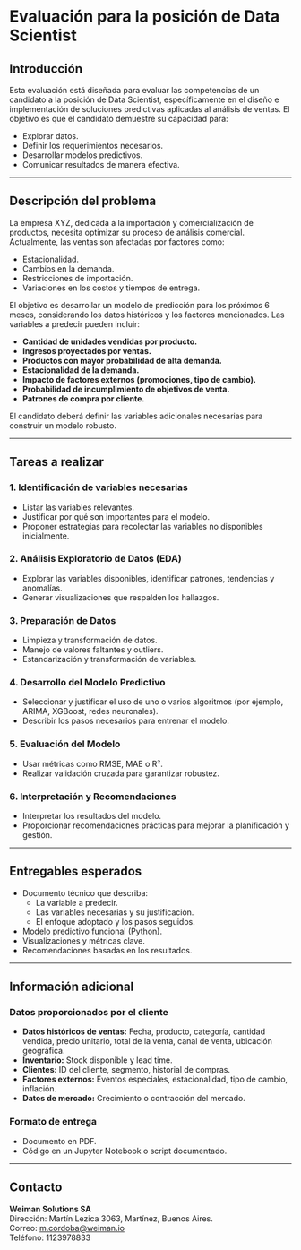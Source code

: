 # Evaluación para la posición de Data Scientist

## Introducción

Esta evaluación está diseñada para evaluar las competencias de un candidato a la posición de Data Scientist, específicamente en el diseño e implementación de soluciones predictivas aplicadas al análisis de ventas. El objetivo es que el candidato demuestre su capacidad para:
- Explorar datos.
- Definir los requerimientos necesarios.
- Desarrollar modelos predictivos.
- Comunicar resultados de manera efectiva.

---

## Descripción del problema

La empresa XYZ, dedicada a la importación y comercialización de productos, necesita optimizar su proceso de análisis comercial. Actualmente, las ventas son afectadas por factores como:
- Estacionalidad.
- Cambios en la demanda.
- Restricciones de importación.
- Variaciones en los costos y tiempos de entrega.

El objetivo es desarrollar un modelo de predicción para los próximos 6 meses, considerando los datos históricos y los factores mencionados. Las variables a predecir pueden incluir:
- **Cantidad de unidades vendidas por producto.**
- **Ingresos proyectados por ventas.**
- **Productos con mayor probabilidad de alta demanda.**
- **Estacionalidad de la demanda.**
- **Impacto de factores externos (promociones, tipo de cambio).**
- **Probabilidad de incumplimiento de objetivos de venta.**
- **Patrones de compra por cliente.**

El candidato deberá definir las variables adicionales necesarias para construir un modelo robusto.

---

## Tareas a realizar

### 1. Identificación de variables necesarias
- Listar las variables relevantes.
- Justificar por qué son importantes para el modelo.
- Proponer estrategias para recolectar las variables no disponibles inicialmente.

### 2. Análisis Exploratorio de Datos (EDA)
- Explorar las variables disponibles, identificar patrones, tendencias y anomalías.
- Generar visualizaciones que respalden los hallazgos.

### 3. Preparación de Datos
- Limpieza y transformación de datos.
- Manejo de valores faltantes y outliers.
- Estandarización y transformación de variables.

### 4. Desarrollo del Modelo Predictivo
- Seleccionar y justificar el uso de uno o varios algoritmos (por ejemplo, ARIMA, XGBoost, redes neuronales).
- Describir los pasos necesarios para entrenar el modelo.

### 5. Evaluación del Modelo
- Usar métricas como RMSE, MAE o R².
- Realizar validación cruzada para garantizar robustez.

### 6. Interpretación y Recomendaciones
- Interpretar los resultados del modelo.
- Proporcionar recomendaciones prácticas para mejorar la planificación y gestión.

---

## Entregables esperados

- Documento técnico que describa:
  - La variable a predecir.
  - Las variables necesarias y su justificación.
  - El enfoque adoptado y los pasos seguidos.
- Modelo predictivo funcional (Python).
- Visualizaciones y métricas clave.
- Recomendaciones basadas en los resultados.

---

## Información adicional

### **Datos proporcionados por el cliente**
- **Datos históricos de ventas:** Fecha, producto, categoría, cantidad vendida, precio unitario, total de la venta, canal de venta, ubicación geográfica.
- **Inventario:** Stock disponible y lead time.
- **Clientes:** ID del cliente, segmento, historial de compras.
- **Factores externos:** Eventos especiales, estacionalidad, tipo de cambio, inflación.
- **Datos de mercado:** Crecimiento o contracción del mercado.

### **Formato de entrega**
- Documento en PDF.
- Código en un Jupyter Notebook o script documentado.

---

## Contacto
**Weiman Solutions SA**  
Dirección: Martín Lezica 3063, Martínez, Buenos Aires.  
Correo: m.cordoba@weiman.io  
Teléfono: 1123978833
